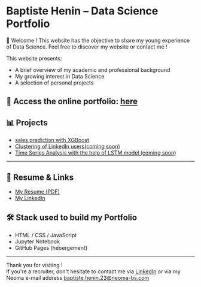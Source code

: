 # Baptiste Henin – Data Science Portfolio

👋 Welcome ! This website has the objective to share my young experience of Data Science. Feel free to discover my website or contact me !

This website presents:
- A brief overview of my academic and professional background
- My growing interest in Data Science
- A selection of personal projects

🔗 Access the online portfolio: [here](https://bapt87.github.io/My_Portfolio/)
---

## 📊 Projects

- [sales prediction with XGBoost](projets/projet1.html)
- [Clustering of LinkedIn users(coming soon)]()
- [Time Series Analysis with the help of LSTM model (coming soon)]()

---

## 📎 Resume & Links

- [My Resume (PDF)](annex/Resume_Baptiste_Henin.pdf)
- [My LinkedIn](https://www.linkedin.com/in/baptiste-henin/?locale=en_US)

## 🛠️ Stack used to build my Portfolio

- HTML / CSS / JavaScript
- Jupyter Notebook
- GitHub Pages (hébergement)

---

Thank you for visiting !  
If you're a recruiter, don't hesitate to contact me via [LinkedIn](https://www.linkedin.com/in/baptiste-henin)
or via my Neoma e-mail address baptiste.henin.23@neoma-bs.com
